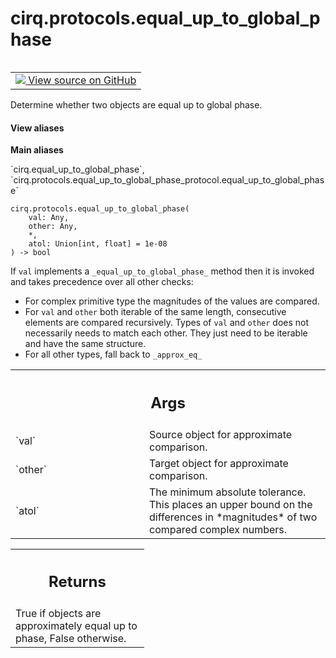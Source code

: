 <div itemscope itemtype="http://developers.google.com/ReferenceObject">
<meta itemprop="name" content="cirq.protocols.equal_up_to_global_phase" />
<meta itemprop="path" content="Stable" />
</div>

# cirq.protocols.equal_up_to_global_phase

<!-- Insert buttons and diff -->

<table class="tfo-notebook-buttons tfo-api" align="left">

<td>
  <a target="_blank" href="https://github.com/quantumlib/cirq/tree/master/cirq/protocols/equal_up_to_global_phase_protocol.py">
    <img src="https://www.tensorflow.org/images/GitHub-Mark-32px.png" />
    View source on GitHub
  </a>
</td>
</table>



Determine whether two objects are equal up to global phase.

<section class="expandable">
  <h4 class="showalways">View aliases</h4>
  <p>
<b>Main aliases</b>
<p>`cirq.equal_up_to_global_phase`, `cirq.protocols.equal_up_to_global_phase_protocol.equal_up_to_global_phase`</p>
</p>
</section>

<pre class="devsite-click-to-copy prettyprint lang-py tfo-signature-link">
<code>cirq.protocols.equal_up_to_global_phase(
    val: Any,
    other: Any,
    *,
    atol: Union[int, float] = 1e-08
) -> bool
</code></pre>



<!-- Placeholder for "Used in" -->

If `val` implements a `_equal_up_to_global_phase_` method then it is
invoked and takes precedence over all other checks:
 - For complex primitive type the magnitudes of the values are compared.
 - For `val` and `other` both iterable of the same length, consecutive
   elements are compared recursively. Types of `val` and `other` does not
   necessarily needs to match each other. They just need to be iterable and
   have the same structure.
 - For all other types, fall back to `_approx_eq_`

<!-- Tabular view -->
 <table class="responsive fixed orange">
<colgroup><col width="214px"><col></colgroup>
<tr><th colspan="2"><h2 class="add-link">Args</h2></th></tr>

<tr>
<td>
`val`
</td>
<td>
Source object for approximate comparison.
</td>
</tr><tr>
<td>
`other`
</td>
<td>
Target object for approximate comparison.
</td>
</tr><tr>
<td>
`atol`
</td>
<td>
The minimum absolute tolerance. This places an upper bound on
the differences in *magnitudes* of two compared complex numbers.
</td>
</tr>
</table>



<!-- Tabular view -->
 <table class="responsive fixed orange">
<colgroup><col width="214px"><col></colgroup>
<tr><th colspan="2"><h2 class="add-link">Returns</h2></th></tr>
<tr class="alt">
<td colspan="2">
True if objects are approximately equal up to phase, False otherwise.
</td>
</tr>

</table>

